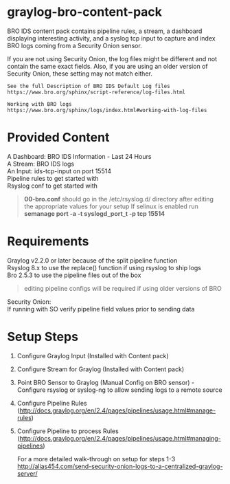 # graylog-bro-content-pack
BRO IDS content pack contains pipeline rules, a stream, a dashboard displaying interesting activity, and a syslog tcp input to capture and index BRO logs coming from a Security Onion sensor. 

If you are not using Security Onion, the log files might be different and not contain the same exact fields. Also, if you are using an older version of Security Onion, these setting may not match either.

    See the full Description of BRO IDS Default Log files
    https://www.bro.org/sphinx/script-reference/log-files.html

    Working with BRO logs
    https://www.bro.org/sphinx/logs/index.html#working-with-log-files

# Provided Content
A Dashboard: BRO IDS Information - Last 24 Hours  
A Stream: BRO IDS logs  
An Input: ids-tcp-input on port 15514  
Pipeline rules to get started with  
Rsyslog conf to get started with  
  > **00-bro.conf** should go in the /etc/rsyslog.d/ directory after editing the appropriate values for your setup
  > If selinux is enabled run **semanage port -a -t syslogd_port_t -p tcp 15514**

# Requirements
Graylog v2.2.0 or later because of the split pipeline function  
Rsyslog 8.x to use the replace() function if using rsyslog to ship logs  
Bro 2.5.3 to use the pipeline files out of the box  
  > editing pipeline configs will be required if using older versions of BRO  

Security Onion:  
If running with SO verify pipeline field values prior to sending data  

# Setup Steps

  1. Configure Graylog Input (Installed with Content pack)
  2. Configure Stream for Graylog (Installed with Content pack)
  3. Point BRO Sensor to Graylog (Manual Config on BRO sensor)
    - Configure rsyslog or syslog-ng to allow sending logs to a remote source  
  4. Configure Pipeline Rules (http://docs.graylog.org/en/2.4/pages/pipelines/usage.html#manage-rules)
  5. Configure Pipeline to process Rules (http://docs.graylog.org/en/2.4/pages/pipelines/usage.html#managing-pipelines)


        For a more detailed walk-through on setup for steps 1-3  
        http://alias454.com/send-security-onion-logs-to-a-centralized-graylog-server/
